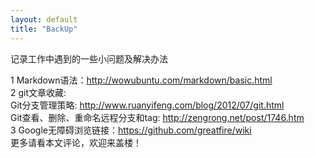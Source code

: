 ```yaml
---
layout: default
title: "BackUp"
---
```

记录工作中遇到的一些小问题及解决办法



1 Markdown语法：<http://wowubuntu.com/markdown/basic.html>  
2 git文章收藏:  
Git分支管理策略: <http://www.ruanyifeng.com/blog/2012/07/git.html>    
Git查看、删除、重命名远程分支和tag: http://zengrong.net/post/1746.htm  
3 Google无障碍浏览链接：<https://github.com/greatfire/wiki>  
更多请看本文评论，欢迎来盖楼！

<!-- Blog Comments -->
<div class="media">
  <!-- UY BEGIN -->
  <div id="uyan_frame">
  </div>
  <script type="text/javascript" src="http://v2.uyan.cc/code/uyan.js?uid=1511840">
  </script>
  <!-- UY END -->
</div>
